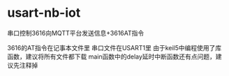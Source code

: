 # usart-nb-iot
串口控制3616向MQTT平台发送信息+3616AT指令


3616的AT指令在记事本文件里
串口文件在USART1里
由于keil5中编程使用了库函数，建议将所有文件都下载
main函数中的delay延时中断函数还有点问题，建议先注释掉
